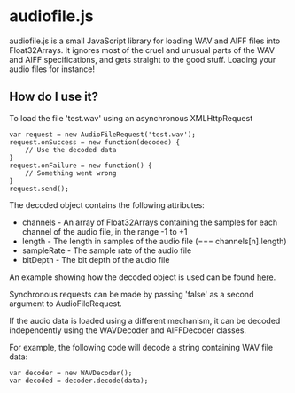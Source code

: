 audiofile.js
============
audiofile.js is a small JavaScript library for loading WAV and AIFF files into Float32Arrays.  It ignores most of the cruel and unusual parts of the WAV and AIFF specifications, and gets straight to the good stuff.  Loading your audio files for instance!

How do I use it?
----------------
To load the file 'test.wav' using an asynchronous XMLHttpRequest

    var request = new AudioFileRequest('test.wav');
    request.onSuccess = new function(decoded) {
        // Use the decoded data
    }
    request.onFailure = new function() {
        // Something went wrong
    }
    request.send();

The decoded object contains the following attributes:

* channels - An array of Float32Arrays containing the samples for each channel of the audio file, in the range -1 to +1
* length - The length in samples of the audio file (=== channels[n].length)
* sampleRate - The sample rate of the audio file
* bitDepth - The bit depth of the audio file

An example showing how the decoded object is used can be found [here](https://github.com/oampo/audiofile.js/blob/master/example/js/audiofile_example.js).

Synchronous requests can be made by passing 'false' as a second argument to AudioFileRequest.

If the audio data is loaded using a different mechanism, it can be decoded independently using the WAVDecoder and AIFFDecoder classes.

For example, the following code will decode a string containing WAV file data:

    var decoder = new WAVDecoder();
    var decoded = decoder.decode(data);
